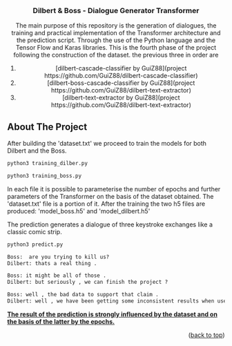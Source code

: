 <a name="readme-top"></a>

<br />
<div align="center">
  <h3 align="center">Dilbert & Boss - Dialogue Generator Transformer</h3>

  <p align="center">
The main purpose of this repository  is the generation of dialogues, the training and practical implementation of the Transformer architecture and the prediction script. Through the use of the Python language and the Tensor Flow and Karas libraries.
This is the fourth phase of the project following the construction of the dataset. the previous three in order are
</p>
<ol>
<li>[dilbert-cascade-classifier by GuiZ88](project https://github.com/GuiZ88/dilbert-cascade-classifier)</li>
<li>[dilbert-boss-cascade-classifier by GuiZ88](project https://github.com/GuiZ88/dilbert-text-extractor)</li>
<li>[dilbert-text-extractor by GuiZ88](project https://github.com/GuiZ88/dilbert-text-extractor)</li>
</ol>

</div>

<!-- ABOUT THE PROJECT -->
## About The Project

After building the 'dataset.txt' we proceed to train the models for both Dilbert and the Boss.

```sh
python3 training_dilber.py
```

```sh
python3 training_boss.py
```

In each file it is possible to parameterise the number of epochs and further parameters of the Transformer on the basis of the dataset obtained.
The 'dataset.txt' file is a portion of it. After the training the two h5 files are produced: 'model_boss.h5' and 'model_dilbert.h5'

The prediction generates a dialogue of three keystroke exchanges like a classic comic strip.

```sh
python3 predict.py
```

```txt
Boss:  are you trying to kill us? 
Dilbert: thats a real thing .

Boss: it might be all of those .
Dilbert: but seriously , we can finish the project ?

Boss: well , the bad data to support that claim .
Dilbert: well , we have been getting some inconsistent results when users try to log in . sometimes it works , for a little bit .
```
<u><b>The result of the prediction is strongly influenced by the dataset and on the basis of the latter by the epochs.</b></u>

<p align="right">(<a href="#readme-top">back to top</a>)</p>

